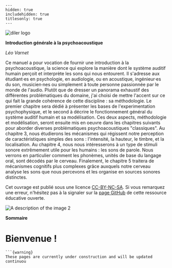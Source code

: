 
```{toctree}
---
hidden: true
includehidden: true
titlesonly: true
---
```

![diler logo](../static/logo.png)


**Introduction générale à la psychoacoustique**

*Léo Varnet*

Ce manuel a pour vocation de fournir une introduction à la psychoacoustique, la science qui explore la manière dont le système auditif humain perçoit et interprète les sons qui nous entourent. Il s'adresse aux étudiant·es en psychologie, en audiologie, ou en acoustique, ingénieur·es du son, musicien·nes ou simplement à toute personne passionnée par le monde de l'audio. Plutôt que de dresser un panorama exhaustif des différentes problématiques du domaine, j'ai choisi de mettre l'accent sur ce qui fait la grande cohérence de cette discipline : sa méthodologie. Le premier chapitre sera dédié à présenter les bases de l'experimentation psychophysique, et le second à décrire le fonctionnement général du système auditif humain et sa modélisation. Ces deux aspects, méthodologie et modélisation, seront ensuite mis en oeuvre dans les chapitres suivants pour aborder diverses problématiques psychoacoustiques "classiques". Au chapitre 3, nous étudierons les mécanismes qui régissent notre perception de caractéristiques simples des sons : l'intensité, la hauteur, le timbre, et la localisation. Au chapitre 4, nous nous intéresserons à un type de stimuli sonore extrêmement utile pour les humains : les sons de parole. Nous verrons en particulier comment les phonèmes, unités de base du langage oral, sont décodés par le cerveau. Finalement, le chapitre 5 traitera de mécanismes cognitifs plus complexes grâce auxquels notre cerveau analyse les sons que nous percevons et les organise en sources sonores distinctes.

Cet ouvrage est publié sous une licence [CC-BY-NC-SA](https://creativecommons.org/licenses/by-nc-sa/4.0/). Si vous remarquez une erreur, n'hésitez pas à la signaler sur la [page GitHub](https://github.com/LeoVarnet/psychoacoustique) de cette ressource éducative ouverte.

![A description of the image 2](../static/Cc-by-nc-sa_icon.svg.png)

**Sommaire**


# Bienvenue !

````{margin}
```{warning}
These pages are currently under construction and will be updated continuou
